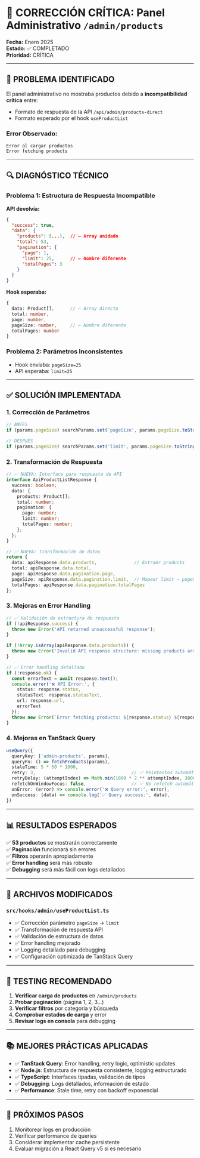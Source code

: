 # 🔧 CORRECCIÓN CRÍTICA: Panel Administrativo `/admin/products`

**Fecha:** Enero 2025  
**Estado:** ✅ COMPLETADO  
**Prioridad:** CRÍTICA  

---

## 🚨 **PROBLEMA IDENTIFICADO**

El panel administrativo no mostraba productos debido a **incompatibilidad crítica** entre:
- Formato de respuesta de la API `/api/admin/products-direct`
- Formato esperado por el hook `useProductList`

### **Error Observado:**
```
Error al cargar productos
Error fetching products
```

---

## 🔍 **DIAGNÓSTICO TÉCNICO**

### **Problema 1: Estructura de Respuesta Incompatible**

**API devolvía:**
```json
{
  "success": true,
  "data": {
    "products": [...],  // ← Array anidado
    "total": 53,
    "pagination": {
      "page": 1,
      "limit": 25,      // ← Nombre diferente
      "totalPages": 3
    }
  }
}
```

**Hook esperaba:**
```typescript
{
  data: Product[],      // ← Array directo
  total: number,
  page: number,
  pageSize: number,     // ← Nombre diferente
  totalPages: number
}
```

### **Problema 2: Parámetros Inconsistentes**
- Hook enviaba: `pageSize=25`
- API esperaba: `limit=25`

---

## ✅ **SOLUCIÓN IMPLEMENTADA**

### **1. Corrección de Parámetros**
```typescript
// ANTES
if (params.pageSize) searchParams.set('pageSize', params.pageSize.toString());

// DESPUÉS
if (params.pageSize) searchParams.set('limit', params.pageSize.toString());
```

### **2. Transformación de Respuesta**
```typescript
// ✅ NUEVA: Interface para respuesta de API
interface ApiProductListResponse {
  success: boolean;
  data: {
    products: Product[];
    total: number;
    pagination: {
      page: number;
      limit: number;
      totalPages: number;
    };
  };
}

// ✅ NUEVA: Transformación de datos
return {
  data: apiResponse.data.products,              // Extraer products
  total: apiResponse.data.total,
  page: apiResponse.data.pagination.page,
  pageSize: apiResponse.data.pagination.limit,  // Mapear limit → pageSize
  totalPages: apiResponse.data.pagination.totalPages
};
```

### **3. Mejoras en Error Handling**
```typescript
// ✅ Validación de estructura de respuesta
if (!apiResponse.success) {
  throw new Error('API returned unsuccessful response');
}

if (!Array.isArray(apiResponse.data.products)) {
  throw new Error('Invalid API response structure: missing products array');
}

// ✅ Error handling detallado
if (!response.ok) {
  const errorText = await response.text();
  console.error('❌ API Error:', {
    status: response.status,
    statusText: response.statusText,
    url: response.url,
    errorText
  });
  throw new Error(`Error fetching products: ${response.status} ${response.statusText}`);
}
```

### **4. Mejoras en TanStack Query**
```typescript
useQuery({
  queryKey: ['admin-products', params],
  queryFn: () => fetchProducts(params),
  staleTime: 5 * 60 * 1000,
  retry: 3,                                    // ✅ Reintentos automáticos
  retryDelay: (attemptIndex) => Math.min(1000 * 2 ** attemptIndex, 30000), // ✅ Backoff exponencial
  refetchOnWindowFocus: false,                 // ✅ No refetch automático
  onError: (error) => console.error('❌ Query error:', error),
  onSuccess: (data) => console.log('✅ Query success:', data),
})
```

---

## 📊 **RESULTADOS ESPERADOS**

✅ **53 productos** se mostrarán correctamente  
✅ **Paginación** funcionará sin errores  
✅ **Filtros** operarán apropiadamente  
✅ **Error handling** será más robusto  
✅ **Debugging** será más fácil con logs detallados  

---

## 🔧 **ARCHIVOS MODIFICADOS**

### `src/hooks/admin/useProductList.ts`
- ✅ Corrección parámetro `pageSize` → `limit`
- ✅ Transformación de respuesta API
- ✅ Validación de estructura de datos
- ✅ Error handling mejorado
- ✅ Logging detallado para debugging
- ✅ Configuración optimizada de TanStack Query

---

## 🧪 **TESTING RECOMENDADO**

1. **Verificar carga de productos** en `/admin/products`
2. **Probar paginación** (página 1, 2, 3...)
3. **Verificar filtros** por categoría y búsqueda
4. **Comprobar estados de carga** y error
5. **Revisar logs en consola** para debugging

---

## 📚 **MEJORES PRÁCTICAS APLICADAS**

- ✅ **TanStack Query**: Error handling, retry logic, optimistic updates
- ✅ **Node.js**: Estructura de respuesta consistente, logging estructurado
- ✅ **TypeScript**: Interfaces tipadas, validación de tipos
- ✅ **Debugging**: Logs detallados, información de estado
- ✅ **Performance**: Stale time, retry con backoff exponencial

---

## 🔄 **PRÓXIMOS PASOS**

1. Monitorear logs en producción
2. Verificar performance de queries
3. Considerar implementar cache persistente
4. Evaluar migración a React Query v5 si es necesario



